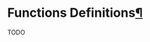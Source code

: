 <h1 id="functions">Functions Definitions<a class="headerlink" href="#functions" title="Permanent link">&para;</a></h1>

TODO
